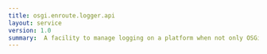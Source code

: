 ```yaml
---
title: osgi.enroute.logger.api
layout: service
version: 1.0
summary:  A facility to manage logging on a platform when not only OSGi logging is used.
---
```


